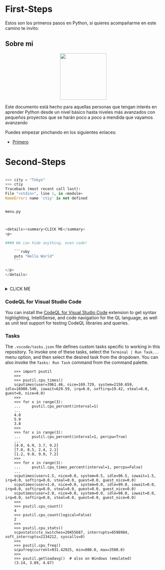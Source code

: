# First-Steps

Estos son los primeros pasos en Python, si quieres acompañarme en este camino te invito:

## Sobre mi

<p align="center">
<img src="https://user-images.githubusercontent.com/1339349/191783230-5b506457-677b-49a2-a816-de538fe80c82.png" width="150px">
</p>

Este documento está hecho para aquellas personas que tengan interés en aprender Python desde un nivel básico hasta niveles más avanzados con pequeños proyectos que se harán poco a poco a mendida que vayamos avanzando

Puedes empezar pinchando en los siguientes enlaces:

- [Primero](https://www.python.org/downloads/)
 
# Second-Steps


```python
		
>>> city = "Tokyo"
>>> ctiy
Traceback (most recent call last):
File "<stdin>", line 1, in <module>
NameError: name 'ctiy' is not defined

```

```
		
menu.py
		
```	

```python
		
<details><summary>CLICK ME</summary>
<p>

#### We can hide anything, even code!

	```ruby
   	puts "Hello World"
	```

</p>
</details>
		
```	


<details><summary>CLICK ME</summary>
<p>

#### We can hide anything, even code!

```ruby
   puts "Hello World"
```

</p>
</details>


### CodeQL for Visual Studio Code

You can install the [CodeQL for Visual Studio Code](https://marketplace.visualstudio.com/items?itemName=GitHub.vscode-codeql) extension to get syntax highlighting, IntelliSense, and code navigation for the QL language, as well as unit test support for testing CodeQL libraries and queries.

### Tasks

The `.vscode/tasks.json` file defines custom tasks specific to working in this repository. To invoke one of these tasks, select the `Terminal | Run Task...` menu option, and then select the desired task from the dropdown. You can also invoke the `Tasks: Run Task` command from the command palette.



```linux
    >>> import psutil
    >>>
    >>> psutil.cpu_times()
    scputimes(user=3961.46, nice=169.729, system=2150.659, idle=16900.540, iowait=629.59, irq=0.0, softirq=19.42, steal=0.0, guest=0, nice=0.0)
    >>>
    >>> for x in range(3):
    ...     psutil.cpu_percent(interval=1)
    ...
    4.0
    5.9
    3.8
    >>>
    >>> for x in range(3):
    ...     psutil.cpu_percent(interval=1, percpu=True)
    ...
    [4.0, 6.9, 3.7, 9.2]
    [7.0, 8.5, 2.4, 2.1]
    [1.2, 9.0, 9.9, 7.2]
    >>>
    >>> for x in range(3):
    ...     psutil.cpu_times_percent(interval=1, percpu=False)
    ...
    scputimes(user=1.5, nice=0.0, system=0.5, idle=96.5, iowait=1.5, irq=0.0, softirq=0.0, steal=0.0, guest=0.0, guest_nice=0.0)
    scputimes(user=1.0, nice=0.0, system=0.0, idle=99.0, iowait=0.0, irq=0.0, softirq=0.0, steal=0.0, guest=0.0, guest_nice=0.0)
    scputimes(user=2.0, nice=0.0, system=0.0, idle=98.0, iowait=0.0, irq=0.0, softirq=0.0, steal=0.0, guest=0.0, guest_nice=0.0)
    >>>
    >>> psutil.cpu_count()
    4
    >>> psutil.cpu_count(logical=False)
    2
    >>>
    >>> psutil.cpu_stats()
    scpustats(ctx_switches=20455687, interrupts=6598984, soft_interrupts=2134212, syscalls=0)
    >>>
    >>> psutil.cpu_freq()
    scpufreq(current=931.42925, min=800.0, max=3500.0)
    >>>
    >>> psutil.getloadavg()  # also on Windows (emulated)
    (3.14, 3.89, 4.67)
```
